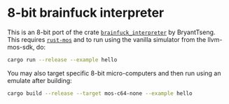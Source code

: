 # 8-bit brainfuck interpreter

This is an 8-bit port of the crate
[`brainfuck_interpreter`](https://github.com/BryantTseng/brainfuck_interpreter)
by BryantTseng.
This requires [`rust-mos`](https://llvm-mos.org/wiki/Rust) and
to run using the vanilla simulator from the llvm-mos-sdk, do:

~~~ bash
cargo run --release --example hello
~~~

You may also target specific 8-bit micro-computers and
then run using an emulate after building:

~~~ bash
cargo build --release --target mos-c64-none --example hello
~~~
